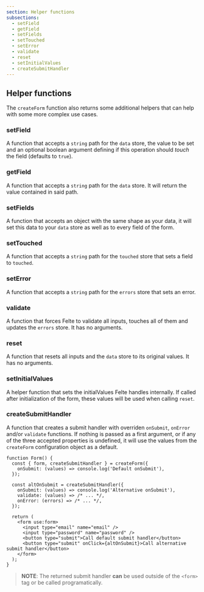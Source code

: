 ```yaml
---
section: Helper functions
subsections:
  - setField
  - getField
  - setFields
  - setTouched
  - setError
  - validate
  - reset
  - setInitialValues
  - createSubmitHandler
---
```


## Helper functions

The `createForm` function also returns some additional helpers that can help with some more complex use cases.

### setField

A function that accepts a `string` path for the `data` store, the value to be set and an optional boolean argument defining if this operation should _touch_ the field (defaults to `true`).

### getField

A function that accepts a `string` path for the `data` store. It will return the value contained in said path.

### setFields

A function that accepts an object with the same shape as your data, it will set this data to your `data` store as well as to every field of the form.

### setTouched

A function that accepts a `string` path for the `touched` store that sets a field to `touched`.

### setError

A function that accepts a `string` path for the `errors` store that sets an error.

### validate

A function that forces Felte to validate all inputs, touches all of them and updates the `errors` store. It has no arguments.

### reset

A function that resets all inputs and the `data` store to its original values. It has no arguments.

### setInitialValues

A helper function that sets the initialValues Felte handles internally. If called after initialization of the form, these values will be used when calling `reset`.

### createSubmitHandler

A function that creates a submit handler with overriden `onSubmit`, `onError` and/or `validate` functions. If nothing is passed as a first argument, or if any of the three accepted properties is undefined, it will use the values from the `createForm` configuration object as a default.

```tsx
function Form() {
  const { form, createSubmitHandler } = createForm({
    onSubmit: (values) => console.log('Default onSubmit'),
  });

  const altOnSubmit = createSubmitHandler({
    onSubmit: (values) => console.log('Alternative onSubmit'),
    validate: (values) => /* ... */,
    onError: (errors) => /* ... */,
  });

  return (
    <form use:form>
      <input type="email" name="email" />
      <input type="password" name="password" />
      <button type="submit">Call default submit handler</button>
      <button type="submit" onClick={altOnSubmit}>Call alternative submit handler</button>
    </form>
  );
}
```

> **NOTE**: The returned submit handler **can** be used outside of the `<form>` tag or be called programatically.

